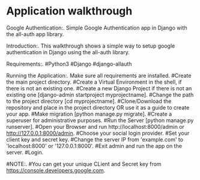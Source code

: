 # Application walkthrough

Google Authentication:.
Simple Google Authentication app in Django with the  all-auth app library.

Introduction:.
This walkthrough shows a simple way to setup google authentication in Django using the all-auth library.

Requirements:.
#Python3
#Django
#django-allauth

Running the Application:.
Make sure all requirements are installed.
#Create the main project directory.
#Create a Virtual Environment in the shell, if there is not an existing one.
#Create a new Django Project if there is not an existing one [django-admin startproject myprojectname].
#Change the path to the project directory [cd myprojectname].
#Clone/Download the repository and place in the project directory OR use it as a guide to create your app.
#Make migration [python manage.py migrate].
#Create a superuser for administrative purposes.
#Run the Server [python manage.py runserver].
#Open your Browser and run http://localhost:8000/admin or http://127.0.0.1:8000/admin.
#Choose your social login provider.
#Set your client key and secret key.
#Change the server IP from 'example.com' to 'localhost:8000' or '127.0.0.1:8000'.
#Exit admin and run the app on the server.
#Login.

#NOTE:.
#You can get your unique CLient and Secret key from https://console.developers.google.com.
